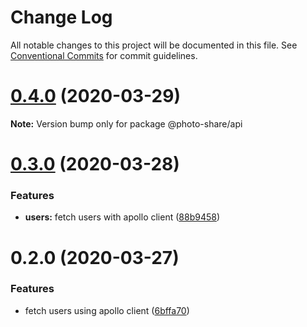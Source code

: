 # Change Log

All notable changes to this project will be documented in this file.
See [Conventional Commits](https://conventionalcommits.org) for commit guidelines.

# [0.4.0](https://github.com/mujuni88/photo-share/compare/v0.3.0...v0.4.0) (2020-03-29)

**Note:** Version bump only for package @photo-share/api





# [0.3.0](https://github.com/mujuni88/photo-share/compare/v0.2.0...v0.3.0) (2020-03-28)


### Features

* **users:** fetch users with apollo client ([88b9458](https://github.com/mujuni88/photo-share/commit/88b945870344fe18287841ce81d34c3110d7ff5a))





# 0.2.0 (2020-03-27)


### Features

* fetch users using apollo client ([6bffa70](https://github.com/mujuni88/photo-share/commit/6bffa709b4fed202e93432e501d6e6977a394409))
